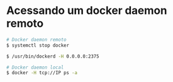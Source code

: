 # Acessando um docker daemon remoto

```sh
# Docker daemon remoto
$ systemctl stop docker 

$ /usr/bin/dockerd -H 0.0.0.0:2375

# Docker daemon local
$ docker -H tcp://IP ps -a
```
